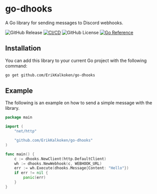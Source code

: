 # go-dhooks

A Go library for sending messages to Discord webhooks.

![GitHub Release](https://img.shields.io/github/v/release/ErikKalkoken/go-dhooks)
[![CI/CD](https://github.com/ErikKalkoken/go-dhooks/actions/workflows/go.yml/badge.svg)](https://github.com/ErikKalkoken/go-dhooks/actions/workflows/go.yml)
![GitHub License](https://img.shields.io/github/license/ErikKalkoken/go-dhooks)
[![Go Reference](https://pkg.go.dev/badge/github.com/ErikKalkoken/go-dhooks.svg)](https://pkg.go.dev/github.com/ErikKalkoken/go-dhooks)

## Installation

You can add this library to your current Go project with the following command:

```sh
go get github.com/ErikKalkoken/go-dhooks
```

## Example

The following is an example on how to send a simple message with the library.

```go
package main

import (
	"net/http"

	"github.com/ErikKalkoken/go-dhooks"
)

func main() {
	c := dhooks.NewClient(http.DefaultClient)
	wh := dhooks.NewWebhook(c, WEBHOOK_URL)
	err := wh.Execute(dhooks.Message{Content: "Hello"})
	if err != nil {
		panic(err)
	}
}
```
